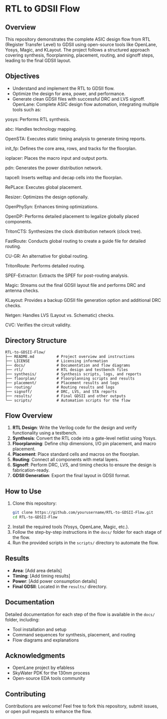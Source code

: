 # RTL to GDSII Flow

## Overview
This repository demonstrates the complete ASIC design flow from RTL (Register Transfer Level) to GDSII using open-source tools like OpenLane, Yosys, Magic, and KLayout. The project follows a structured approach covering synthesis, floorplanning, placement, routing, and signoff steps, leading to the final GDSII layout.

## Objectives
- Understand and implement the RTL to GDSII flow.
- Optimize the design for area, power, and performance.
- Generate clean GDSII files with successful DRC and LVS signoff.
OpenLane: Complete ASIC design flow automation, integrating multiple tools such as:

yosys: Performs RTL synthesis.

abc: Handles technology mapping.

OpenSTA: Executes static timing analysis to generate timing reports.

init_fp: Defines the core area, rows, and tracks for the floorplan.

ioplacer: Places the macro input and output ports.

pdn: Generates the power distribution network.

tapcell: Inserts welltap and decap cells into the floorplan.

RePLace: Executes global placement.

Resizer: Optimizes the design optionally.

OpenPhySyn: Enhances timing optimizations.

OpenDP: Performs detailed placement to legalize globally placed components.

TritonCTS: Synthesizes the clock distribution network (clock tree).

FastRoute: Conducts global routing to create a guide file for detailed routing.

CU-GR: An alternative for global routing.

TritonRoute: Performs detailed routing.

SPEF-Extractor: Extracts the SPEF for post-routing analysis.

Magic: Streams out the final GDSII layout file and performs DRC and antenna checks.

KLayout: Provides a backup GDSII file generation option and additional DRC checks.

Netgen: Handles LVS (Layout vs. Schematic) checks.

CVC: Verifies the circuit validity.

## Directory Structure
```
RTL-to-GDSII-Flow/
├── README.md          # Project overview and instructions
├── LICENSE            # Licensing information
├── docs/              # Documentation and flow diagrams
├── rtl/               # RTL design and testbench files
├── synthesis/         # Synthesis scripts, logs, and reports
├── floorplan/         # Floorplanning scripts and results
├── placement/         # Placement results and logs
├── routing/           # Routing results and logs
├── signoff/           # DRC, LVS, and STA reports
├── results/           # Final GDSII and other outputs
└── scripts/           # Automation scripts for the flow
```

## Flow Overview
1. **RTL Design**: Write the Verilog code for the design and verify functionality using a testbench.
2. **Synthesis**: Convert the RTL code into a gate-level netlist using Yosys.
3. **Floorplanning**: Define chip dimensions, I/O pin placement, and macro placement.
4. **Placement**: Place standard cells and macros on the floorplan.
5. **Routing**: Connect all components with metal layers.
6. **Signoff**: Perform DRC, LVS, and timing checks to ensure the design is fabrication-ready.
7. **GDSII Generation**: Export the final layout in GDSII format.

## How to Use
1. Clone this repository:
   ```bash
   git clone https://github.com/yourusername/RTL-to-GDSII-Flow.git
   cd RTL-to-GDSII-Flow
   ```
2. Install the required tools (Yosys, OpenLane, Magic, etc.).
3. Follow the step-by-step instructions in the `docs/` folder for each stage of the flow.
4. Run the provided scripts in the `scripts/` directory to automate the flow.

## Results
- **Area**: [Add area details]
- **Timing**: [Add timing results]
- **Power**: [Add power consumption details]
- **Final GDSII**: Located in the `results/` directory.

## Documentation
Detailed documentation for each step of the flow is available in the `docs/` folder, including:
- Tool installation and setup
- Command sequences for synthesis, placement, and routing
- Flow diagrams and explanations

## Acknowledgments
- OpenLane project by efabless
- SkyWater PDK for the 130nm process
- Open-source EDA tools community

## Contributing
Contributions are welcome! Feel free to fork this repository, submit issues, or open pull requests to enhance the flow.

